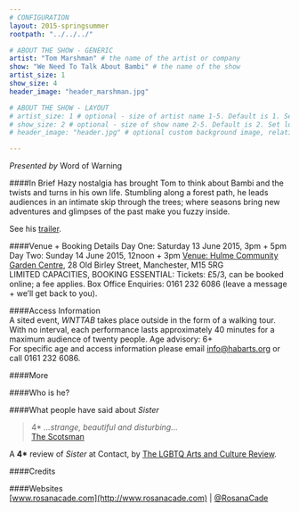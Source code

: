 ```yaml
---
# CONFIGURATION
layout: 2015-springsummer
rootpath: "../../../"

# ABOUT THE SHOW - GENERIC
artist: "Tom Marshman" # the name of the artist or company
show: "We Need To Talk About Bambi" # the name of the show
artist_size: 1
show_size: 4
header_image: "header_marshman.jpg"

# ABOUT THE SHOW - LAYOUT
# artist_size: 1 # optional - size of artist name 1-5. Default is 1. Set longer names to lower values
# show_size: 2 # optional - size of show name 2-5. Default is 2. Set longer names to lower values
# header_image: "header.jpg" # optional custom background image, relative to current page

---
```

*Presented by* Word of Warning                
                    
####In Brief
Hazy nostalgia has brought Tom to think about Bambi and the twists and turns in his own life. Stumbling along a forest path, he leads audiences in an intimate skip through the trees; where seasons bring new adventures and glimpses of the past make you fuzzy inside.              
                    
See his [trailer](http).        
                    
####Venue + Booking Details
Day One: Saturday 13 June 2015, 3pm + 5pm        
Day Two: Sunday 14 June 2015, 12noon + 3pm
[Venue: Hulme Community Garden Centre](http://www.hulmegardencentre.org.uk/contact), 28 Old Birley Street, Manchester, M15 5RG        
LIMITED CAPACITIES, BOOKING ESSENTIAL: 
Tickets: £5/3, can be booked online; a fee applies. 
Box Office Enquiries: 0161 232 6086 (leave a message + we’ll get back to you).      
        
####Access Information         
A sited event, *WNTTAB* takes place outside in the form of a walking tour. With no interval, each performance lasts approximately 40 minutes for a maximum audience of twenty people. Age advisory: 6+<br>For specific age and access information please email info@habarts.org or call 0161 232 6086.

####More            

####Who is he?    
  
                    
####What people have said about *Sister*              
>4\* *…strange, beautiful and disturbing…*<br>[The Scotsman](http://www.scotsman.com/what-s-on/theatre-comedy-dance/theatre-review-sisters-glasgow-1-3332968)           

A **4\*** review of *Sister* at Contact, by [The LGBTQ Arts and Culture Review](http://lgbtqartsandculturereview.com/2015/02/14/review-sister-by-rosana-and-amy-cade).        
        
####Credits    
            
                    
####Websites        
[www.rosanacade.com](http://www.rosanacade.com) | [@RosanaCade](http://twitter.com/RosanaCade)
